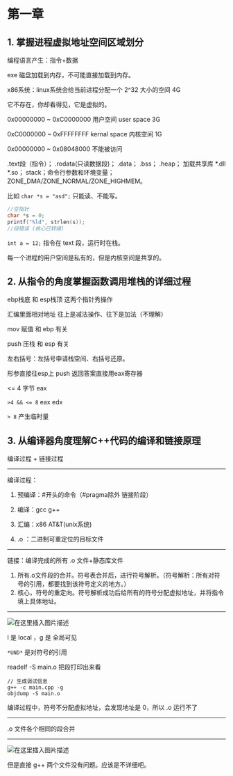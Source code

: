 # 第一章

## 1. 掌握进程虚拟地址空间区域划分

编程语言产生：指令+数据

exe 磁盘加载到内存，不可能直接加载到内存。

x86系统：linux系统会给当前进程分配一个 2^32 大小的空间 4G

它不存在，你却看得见，它是虚拟的。



0x00000000 ~ 0xC0000000 用户空间 user space 3G 

0xC0000000 ~ 0xFFFFFFFF kernal space 内核空间 1G



0x00000000 ~ 0x08048000 不能被访问

.text段（指令）； .rodata(只读数据段)； .data； .bss； .heap； 加载共享库 *.dll *.so； stack；命令行参数和环境变量；ZONE_DMA/ZONE_NORMAL/ZONE_HIGHMEM。

比如 `char *s = "asd";` 只能读、不能写。

```c
//空指针
char *s = 0;
printf("%ld", strlen(s));
//段错误 (核心已转储)
```

`int a = 12;` 指令在 text 段，运行时在栈。

每一个进程的用户空间是私有的，但是内核空间是共享的。



## 2. 从指令的角度掌握函数调用堆栈的详细过程

ebp栈底 和 esp栈顶 这两个指针秀操作

汇编里面相对地址 往上是减法操作、往下是加法（不理解）

mov 赋值 和 ebp 有关

push 压栈 和 esp 有关

左右括号：左括号申请栈空间、右括号还原。

形参直接往esp上 push  返回答案直接用eax寄存器

<= 4 字节 eax

`>4 && <= 8` eax edx

`> 8` 产生临时量



## 3. 从编译器角度理解C++代码的编译和链接原理

编译过程 + 链接过程

---

编译过程：

1. 预编译：#开头的命令（#pragma除外 链接阶段）

2. 编译：gcc g++

3. 汇编：x86 AT&T(unix系统)

4. .o ：二进制可重定位的目标文件

---

链接：编译完成的所有 .o 文件+静态库文件

1. 所有.o文件段的合并。符号表合并后，进行符号解析。（符号解析：所有对符号的引用，都要找到该符号定义的地方。）
2. 核心，符号的重定向。符号解析成功后给所有的符号分配虚拟地址，并将指令填上具体地址。

---

![在这里插入图片描述](https://img-blog.csdnimg.cn/0e67258074aa46c08b7128e37723f8b9.png)

l 是 local ，g 是 全局可见

`*UND*` 是对符号的引用



readelf -S main.o 把段打印出来看

```
// 生成调试信息
g++ -c main.cpp -g
objdump -S main.o
```

编译过程中，符号不分配虚拟地址，会发现地址是 0，所以 .o 运行不了  

----

.o 文件各个相同的段合并

---

![在这里插入图片描述](https://img-blog.csdnimg.cn/caafb7f2ce1849e89c5f624e6e3f29a3.png)

但是直接 g++ 两个文件没有问题。应该是不详细吧。
